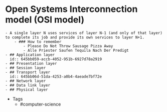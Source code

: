 # Open Systems Interconnection model (OSI model)
	- A single layer N uses services of layer N-1 (and only of that layer) to complete its job and provide its own services to layer N+1.
		- ### How to remember
			- Please Do Not Throw Sausage Pizza Away
			- Alle Priester Saufen Tequila Nach Der Predigt
	- ## Application layer
	  id:: 645bb059-accb-4052-951b-6927d78a2919
	- ## Presentation layer
	- ## Session layer
	- ## Transport layer
	  id:: 645bb06d-51da-4253-a0b4-4aeade7bf72e
	- ## Network layer
	- ## Data link layer
	- ## Physical layer
- Tags
	- #computer-science